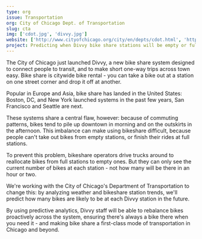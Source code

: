```yaml
---
type: org
issue: Transportation
org: City of Chicago Dept. of Transportation
slug: cta
img: ['cdot.jpg', 'divvy.jpg']
website: ['http://www.cityofchicago.org/city/en/depts/cdot.html', 'http://divvybikes.com/']
project: Predicting when Divvy bike share stations will be empty or full
---
```

The City of Chicago just launched Divvy, a new bike share system designed to connect people to transit, and to make short one-way trips across town easy. Bike share is citywide bike rental - you can take a bike out at a station on one street corner and drop it off at another. 

Popular in Europe and Asia, bike share has landed in the United States: Boston, DC, and New York launched systems in the past few years, San Francisco and Seattle are next.

These systems share a central flaw, however: because of commuting patterns, bikes tend to pile up downtown in morning and on the outskirts in the afternoon. This imbalance can make using bikeshare difficult, because people can't take out bikes from empty stations, or finish their rides at full stations.

To prevent this problem, bikeshare operators drive trucks around to reallocate bikes from full stations to empty ones. But they can only see the current number of bikes at each station - not how many will be there in an hour or two. 

We're working with the City of Chicago's Department of Transportation to change this: by analyzing weather and bikeshare station trends, we'll predict how many bikes are likely to be at each Divvy station in the future. 

By using predictive analytics, Divvy staff will be able to rebalance bikes proactively across the system, ensuring there's always a bike there when you need it - and making bike share a first-class mode of transportation in Chicago and beyond.